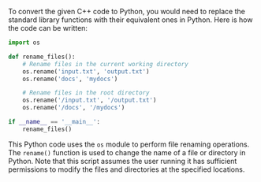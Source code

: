 To convert the given C++ code to Python, you would need to replace the standard library functions with their equivalent ones in Python. Here is how the code can be written:

```python
import os

def rename_files():
    # Rename files in the current working directory
    os.rename('input.txt', 'output.txt')
    os.rename('docs', 'mydocs')

    # Rename files in the root directory
    os.rename('/input.txt', '/output.txt')
    os.rename('/docs', '/mydocs')

if __name__ == '__main__':
    rename_files()
```

This Python code uses the `os` module to perform file renaming operations. The `rename()` function is used to change the name of a file or directory in Python. Note that this script assumes the user running it has sufficient permissions to modify the files and directories at the specified locations.
